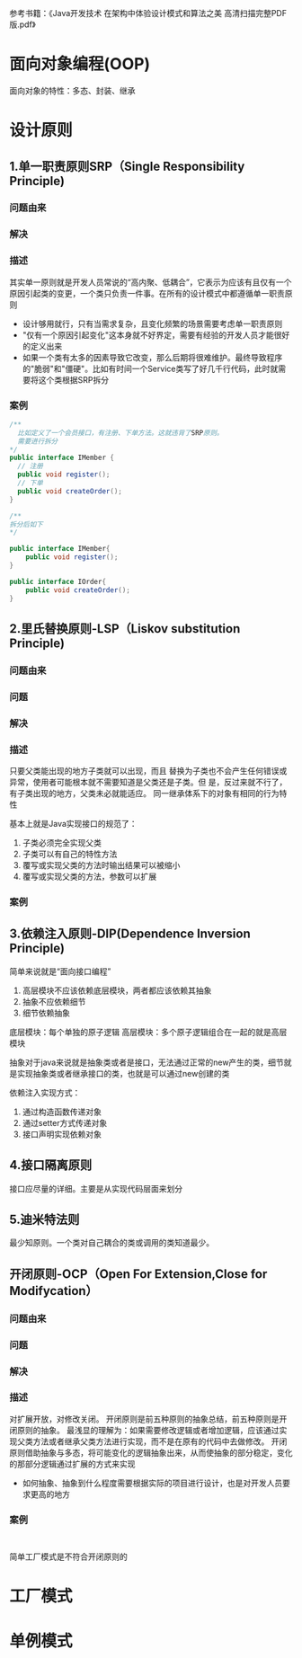 参考书籍：《Java开发技术  在架构中体验设计模式和算法之美 高清扫描完整PDF版.pdf》

# 面向对象编程(OOP)
面向对象的特性：多态、封装、继承

# 设计原则

## 1.单一职责原则SRP（Single Responsibility Principle)

### 问题由来
### 解决
### 描述

其实单一原则就是开发人员常说的“高内聚、低耦合”，它表示为应该有且仅有一个原因引起类的变更，一个类只负责一件事。在所有的设计模式中都遵循单一职责原则
+ 设计够用就行，只有当需求复杂，且变化频繁的场景需要考虑单一职责原则
+ "仅有一个原因引起变化"这本身就不好界定，需要有经验的开发人员才能很好的定义出来
+ 如果一个类有太多的因素导致它改变，那么后期将很难维护。最终导致程序的"脆弱"和"僵硬"。比如有时间一个Service类写了好几千行代码，此时就需要将这个类根据SRP拆分
### 案例

```java
/**
  比如定义了一个会员接口，有注册、下单方法。这就违背了SRP原则。
  需要进行拆分
*/
public interface IMember {
  // 注册
  public void register();
  // 下单
  public void createOrder();
}

/**
拆分后如下
*/

public interface IMember{
	public void register();
}

public interface IOrder{
	public void createOrder();
}
```


## 2.里氏替换原则-LSP（Liskov substitution Principle)
### 问题由来
### 问题
### 解决
### 描述

只要父类能出现的地方子类就可以出现，而且 替换为子类也不会产生任何错误或异常，使用者可能根本就不需要知道是父类还是子类。但 是，反过来就不行了，有子类出现的地方，父类未必就能适应。
同一继承体系下的对象有相同的行为特性

基本上就是Java实现接口的规范了：

1. 子类必须完全实现父类
2. 子类可以有自己的特性方法
3. 覆写或实现父类的方法时输出结果可以被缩小
4. 覆写或实现父类的方法，参数可以扩展

### 案例

## 3.依赖注入原则-DIP(Dependence Inversion Principle)

简单来说就是“面向接口编程”

1. 高层模块不应该依赖底层模块，两者都应该依赖其抽象
2. 抽象不应依赖细节
3. 细节依赖抽象

底层模块：每个单独的原子逻辑
高层模块：多个原子逻辑组合在一起的就是高层模块

抽象对于java来说就是抽象类或者是接口，无法通过正常的new产生的类，细节就是实现抽象类或者继承接口的类，也就是可以通过new创建的类

依赖注入实现方式：
1. 通过构造函数传递对象
2. 通过setter方式传递对象
3. 接口声明实现依赖对象

## 4.接口隔离原则

接口应尽量的详细。主要是从实现代码层面来划分

## 5.迪米特法则

最少知原则。一个类对自己耦合的类或调用的类知道最少。

## 开闭原则-OCP（Open For Extension,Close for Modifycation）

### 问题由来
### 问题
### 解决
### 描述
对扩展开放，对修改关闭。
开闭原则是前五种原则的抽象总结，前五种原则是开闭原则的抽象。
最浅显的理解为：如果需要修改逻辑或者增加逻辑，应该通过实现父类方法或者继承父类方法进行实现，而不是在原有的代码中去做修改。
开闭原则借助抽象与多态，将可能变化的逻辑抽象出来，从而使抽象的部分稳定，变化的那部分逻辑通过扩展的方式来实现
+ 如何抽象、抽象到什么程度需要根据实际的项目进行设计，也是对开发人员要求更高的地方
### 案例
```java



```

简单工厂模式是不符合开闭原则的

# 工厂模式



# 单例模式







